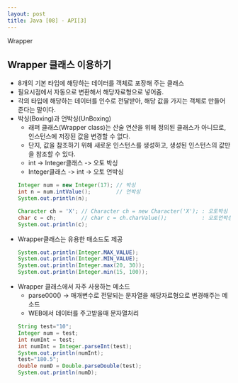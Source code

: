 ```yaml
---
layout: post
title: Java [08] - API[3]
---
```


Wrapper

## Wrapper 클래스 이용하기
- 8개의 기본 타입에 해당하는 데이터를 객체로 포장해 주는 클래스
- 필요시점에서 자동으로 변환해서 해당자료형으로 넣어줌.
- 각의 타입에 해당하는 데이터를 인수로 전달받아, 해당 값을 가지는 객체로 만들어 준다는 말이다.
- 박싱(Boxing)과 언박싱(UnBoxing)
    - 래퍼 클래스(Wrapper class)는 산술 연산을 위해 정의된 클래스가 아니므로, 인스턴스에 저장된 값을 변경할 수 없다.
    - 단지, 값을 참조하기 위해 새로운 인스턴스를 생성하고, 생성된 인스턴스의 값만을 참조할 수 있다.
    - int -> Integer클래스 -> 오토 박싱
    - Integer클래스 -> int -> 오토 언박싱
    ```java
    Integer num = new Integer(17); // 박싱
    int n = num.intValue();        // 언박싱
    System.out.println(n);

    Character ch = 'X'; // Character ch = new Character('X'); : 오토박싱
    char c = ch;        // char c = ch.charValue();           : 오토언박싱
    System.out.println(c);
    ```		
- Wrapper클래스는 유용한 매소드도 제공
    ```java
    System.out.println(Integer.MAX_VALUE);
    System.out.println(Integer.MIN_VALUE);
	System.out.println(Integer.max(20, 30));
	System.out.println(Integer.min(15, 100));
    ```
- Wrapper 클래스에서 자주 사용하는 메소드
    - parse000() -> 매개변수로 전달되는 문자열을 해당자료형으로 변경해주는 메소드
    - WEB에서 데이터를 주고받을때 문자열처리
    ```java
    String test="10";
    Integer num = test;
    int numInt = test;
	int numInt = Integer.parseInt(test);
	System.out.println(numInt);
	test="180.5";
	double numD = Double.parseDouble(test);
	System.out.println(numD);
    ```  
        
        
